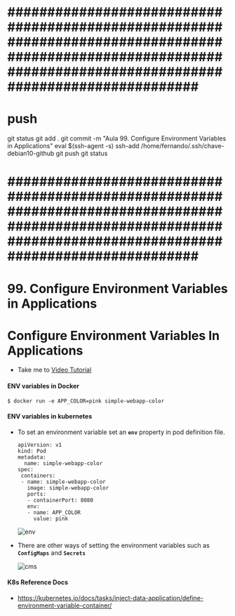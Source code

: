 








# ############################################################################################################################################################### ##############################################################################################################################################################
# ##############################################################################################################################################################
# ##############################################################################################################################################################
# push

git status
git add .
git commit -m "Aula 99. Configure Environment Variables in Applications"
eval $(ssh-agent -s)
ssh-add /home/fernando/.ssh/chave-debian10-github
git push
git status




# ############################################################################################################################################################### ##############################################################################################################################################################
# ##############################################################################################################################################################
# ##############################################################################################################################################################

#  99. Configure Environment Variables in Applications





# Configure Environment Variables In Applications
  - Take me to [Video Tutorial](https://kodekloud.com/topic/configure-environment-variables-in-applications/)
  
#### ENV variables in Docker
```
$ docker run -e APP_COLOR=pink simple-webapp-color
```

#### ENV variables in kubernetes 
- To set an environment variable set an **`env`** property in pod definition file.
  
  ```
  apiVersion: v1
  kind: Pod
  metadata:
    name: simple-webapp-color
  spec:
   containers:
   - name: simple-webapp-color
     image: simple-webapp-color
     ports:
     - containerPort: 8080
     env:
     - name: APP_COLOR
       value: pink
  ```
  ![env](../../images/env.PNG)
  
- There are other ways of setting the environment variables such as **`ConfigMaps`** and **`Secrets`**

  ![cms](../../images/cms.PNG)
  
#### K8s Reference Docs
- https://kubernetes.io/docs/tasks/inject-data-application/define-environment-variable-container/
